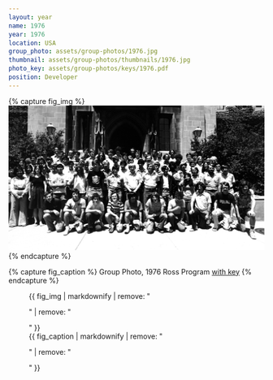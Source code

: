 ```yaml
---
layout: year
name: 1976
year: 1976
location: USA
group_photo: assets/group-photos/1976.jpg
thumbnail: assets/group-photos/thumbnails/1976.jpg
photo_key: assets/group-photos/keys/1976.pdf
position: Developer
---
```

{% capture fig_img %}
[![1976](/assets/group-photos/1976.jpg)](/assets/group-photos/keys/1976.pdf)
{% endcapture %}

{% capture fig_caption %}
Group Photo, 1976 Ross Program [with key](/assets/group-photos/keys/1976.pdf)
{% endcapture %}

<figure>
  {{ fig_img | markdownify | remove: "<p>" | remove: "</p>" }}
  <figcaption>{{ fig_caption | markdownify | remove: "<p>" | remove: "</p>" }}</figcaption>
</figure>

